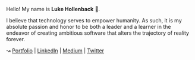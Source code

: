 Hello! My name is **Luke Hollenback** 🙂.

I believe that technology serves to empower humanity. As such, it is my absolute passion and honor to be both a leader and a learner in the endeavor of creating ambitious software that alters the trajectory of reality forever.

↝ [Portfolio](https://lukehollenback.github.io/) | [LinkedIn](https://www.linkedin.com/in/lukehollenback/) | [Medium](https://medium.com/@lukehollenback) | [Twitter](https://twitter.com/lukehollenback)
